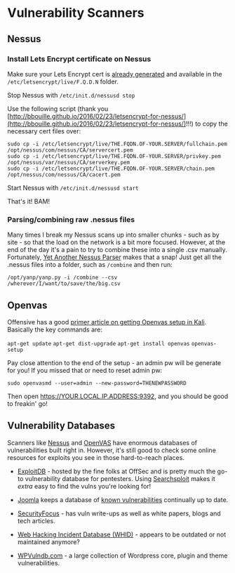 # Vulnerability Scanners

Nessus
--------
### Install Lets Encrypt certificate on Nessus
Make sure your Lets Encrypt cert is [already generated](https://certbot.eff.org/) and available in the `/etc/letsencrypt/live/F.Q.D.N` folder.  

Stop Nessus with `/etc/init.d/nessusd stop`

Use the following script (thank you [http://bbouille.github.io/2016/02/23/letsencrypt-for-nessus/](http://bbouille.github.io/2016/02/23/letsencrypt-for-nessus/)!!!) to copy the necessary cert files over:

    sudo cp -i /etc/letsencrypt/live/THE.FQDN.OF-YOUR.SERVER/fullchain.pem /opt/nessus/com/nessus/CA/servercert.pem
    sudo cp -i /etc/letsencrypt/live/THE.FQDN.OF-YOUR.SERVER/privkey.pem /opt/nessus/var/nessus/CA/serverkey.pem
    sudo cp -i /etc/letsencrypt/live/THE.FQDN.OF-YOUR.SERVER/chain.pem /opt/nessus/com/nessus/CA/cacert.pem

Start Nessus with `/etc/init.d/nessusd start`

That's it!  BAM!

### Parsing/combining raw .nessus files
Many times I break my Nessus scans up into smaller chunks - such as by site - so that the load on the network is a bit more focused.  However, at the end of the day it's a pain to try to combine these into a single .csv manually.  Fortunately, [Yet Another Nessus Parser](https://github.com/adipinto/yet-another-nessus-parser) makes that a snap!  Just get all the .nessus files into a folder, such as `/combine` and then run:

`/opt/yanp/yanp.py -i /combine --csv /wherever/I/want/to/save/the/big.csv`

Openvas
-------
Offensive has a good [primer article on getting Openvas setup in Kali](https://www.kali.org/penetration-testing/openvas-vulnerability-scanning/).  Basically the key commands are:

`apt-get update`
`apt-get dist-upgrade`
`apt-get install openvas`
`openvas-setup`

Pay close attention to the end of the setup - an admin pw will be generate for you!  If you missed that or need to reset admin pw:

`sudo openvasmd --user=admin --new-password=THENEWPASSWORD`

Then open https://YOUR.LOCAL.IP.ADDRESS:9392, and you should be good to freakin' go!

Vulnerability Databases
--------
Scanners like [Nessus](pentesting/vulnerability-scanners/nessus.md) and [OpenVAS](pentesting/vulnerability-scanners/openvas.md) have enormous databases of vulnerabilities built right in.  However, it's still good to check some online resources for exploits you see in those hard-to-reach places.

* [ExploitDB](http://exploit-db.com) -  hosted by the fine folks at OffSec and is pretty much the go-to vulnerability database for pentesters.  Using [Searchsploit](https://www.exploit-db.com/searchsploit/) makes it *extra* easy to find the vulns you're looking for!

* [Joomla](http://joomla.or) keeps a database of [known vulnerabilities](https://vel.joomla.org/live-vel) continually up to date.

* [SecurityFocus](http://www.securityfocus.com/vulnerabilities) - has vuln write-ups as well as white papers, blogs and tech articles.

* [Web Hacking Incident Database (WHID)](https://docs.google.com/spreadsheets/d/1xZPAw1uCdLqDz8F_Vz57DRvCNJTcCnPgtG7P-yeloUc/edit#gid=1) - appears to be outdated or not maintained anymore?

* [WPVulndb.com](https://wpvulndb.com/) - a large collection of Wordpress core, plugin and theme vulnerabilities.
